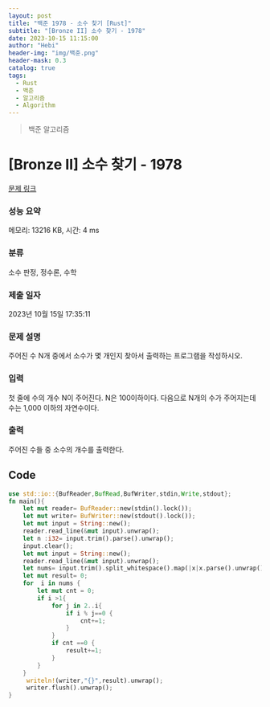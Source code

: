 ```yaml
---
layout: post
title: "백준 1978 - 소수 찾기 [Rust]"
subtitle: "[Bronze II] 소수 찾기 - 1978"
date: 2023-10-15 11:15:00
author: "Hebi"
header-img: "img/백준.png"
header-mask: 0.3
catalog: true
tags:
  - Rust
  - 백준
  - 알고리즘
  - Algorithm
---
```


> 백준 알고리즘

# [Bronze II] 소수 찾기 - 1978 

[문제 링크](https://www.acmicpc.net/problem/1978) 

### 성능 요약

메모리: 13216 KB, 시간: 4 ms

### 분류

소수 판정, 정수론, 수학

### 제출 일자

2023년 10월 15일 17:35:11

### 문제 설명

<p>주어진 수 N개 중에서 소수가 몇 개인지 찾아서 출력하는 프로그램을 작성하시오.</p>

### 입력 

 <p>첫 줄에 수의 개수 N이 주어진다. N은 100이하이다. 다음으로 N개의 수가 주어지는데 수는 1,000 이하의 자연수이다.</p>

### 출력 

 <p>주어진 수들 중 소수의 개수를 출력한다.</p>





## Code

```rs
use std::io::{BufReader,BufRead,BufWriter,stdin,Write,stdout};
fn main(){
    let mut reader= BufReader::new(stdin().lock());
    let mut writer= BufWriter::new(stdout().lock());
    let mut input = String::new();
    reader.read_line(&mut input).unwrap();
    let n :i32= input.trim().parse().unwrap();
    input.clear();
    let mut input = String::new();
    reader.read_line(&mut input).unwrap();
    let nums= input.trim().split_whitespace().map(|x|x.parse().unwrap()).collect::<Vec<i32>>();
    let mut result= 0;
    for  i in nums {
        let mut cnt = 0;
        if i >1{
            for j in 2..i{
                if i % j==0 {
                    cnt+=1;
                }
            }
            if cnt ==0 {
                result+=1;
            }
        }
    }
     writeln!(writer,"{}",result).unwrap();
     writer.flush().unwrap();
}
```
